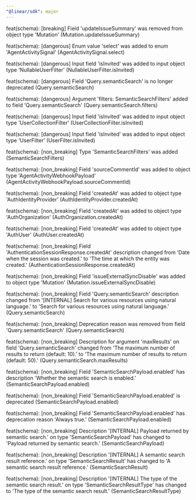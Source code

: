 ```yaml
---
"@linear/sdk": major
---
```



feat(schema): [breaking] Field 'updateIssueSummary' was removed from object type 'Mutation' (Mutation.updateIssueSummary)

feat(schema): [dangerous] Enum value 'select' was added to enum 'AgentActivitySignal' (AgentActivitySignal.select)

feat(schema): [dangerous] Input field 'isInvited' was added to input object type 'NullableUserFilter' (NullableUserFilter.isInvited)

feat(schema): [dangerous] Field 'Query.semanticSearch' is no longer deprecated (Query.semanticSearch)

feat(schema): [dangerous] Argument 'filters: SemanticSearchFilters' added to field 'Query.semanticSearch' (Query.semanticSearch.filters)

feat(schema): [dangerous] Input field 'isInvited' was added to input object type 'UserCollectionFilter' (UserCollectionFilter.isInvited)

feat(schema): [dangerous] Input field 'isInvited' was added to input object type 'UserFilter' (UserFilter.isInvited)

feat(schema): [non_breaking] Type 'SemanticSearchFilters' was added (SemanticSearchFilters)

feat(schema): [non_breaking] Field 'sourceCommentId' was added to object type 'AgentActivityWebhookPayload' (AgentActivityWebhookPayload.sourceCommentId)

feat(schema): [non_breaking] Field 'createdAt' was added to object type 'AuthIdentityProvider' (AuthIdentityProvider.createdAt)

feat(schema): [non_breaking] Field 'createdAt' was added to object type 'AuthOrganization' (AuthOrganization.createdAt)

feat(schema): [non_breaking] Field 'createdAt' was added to object type 'AuthUser' (AuthUser.createdAt)

feat(schema): [non_breaking] Field 'AuthenticationSessionResponse.createdAt' description changed from 'Date when the session was created.' to 'The time at which the entity was created.' (AuthenticationSessionResponse.createdAt)

feat(schema): [non_breaking] Field 'issueExternalSyncDisable' was added to object type 'Mutation' (Mutation.issueExternalSyncDisable)

feat(schema): [non_breaking] Field 'Query.semanticSearch' description changed from '[INTERNAL] Search for various resources using natural language.' to 'Search for various resources using natural language.' (Query.semanticSearch)

feat(schema): [non_breaking] Deprecation reason was removed from field 'Query.semanticSearch' (Query.semanticSearch)

feat(schema): [non_breaking] Description for argument 'maxResults' on field 'Query.semanticSearch' changed from 'The maximum number of results to return (default: 10).' to 'The maximum number of results to return (default: 50).' (Query.semanticSearch.maxResults)

feat(schema): [non_breaking] Field 'SemanticSearchPayload.enabled' has description 'Whether the semantic search is enabled.' (SemanticSearchPayload.enabled)

feat(schema): [non_breaking] Field 'SemanticSearchPayload.enabled' is deprecated (SemanticSearchPayload.enabled)

feat(schema): [non_breaking] Field 'SemanticSearchPayload.enabled' has deprecation reason 'Always true.' (SemanticSearchPayload.enabled)

feat(schema): [non_breaking] Description '[INTERNAL] Payload returned by semantic search.' on type 'SemanticSearchPayload' has changed to 'Payload returned by semantic search.' (SemanticSearchPayload)

feat(schema): [non_breaking] Description '[INTERNAL] A semantic search result reference.' on type 'SemanticSearchResult' has changed to 'A semantic search result reference.' (SemanticSearchResult)

feat(schema): [non_breaking] Description '[INTERNAL] The type of the semantic search result.' on type 'SemanticSearchResultType' has changed to 'The type of the semantic search result.' (SemanticSearchResultType)